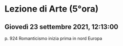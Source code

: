# Lezione di Arte (5°ora)
## Giovedì 23 settembre 2021, 12:13:00

p. 924
Romanticismo inizia prima in nord Europa

<!--stackedit_data:
eyJoaXN0b3J5IjpbNDQ4MDY2OTg5XX0=
-->